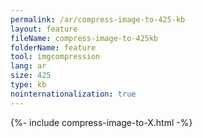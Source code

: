 ```yaml
---
permalink: /ar/compress-image-to-425-kb
layout: feature
fileName: compress-image-to-425kb
folderName: feature
tool: imgcompression
lang: ar
size: 425
type: kb
nointernationalization: true
---
```

{%- include compress-image-to-X.html -%}
      